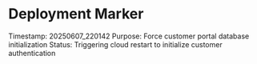 # Deployment Marker
Timestamp: 20250607_220142
Purpose: Force customer portal database initialization
Status: Triggering cloud restart to initialize customer authentication

